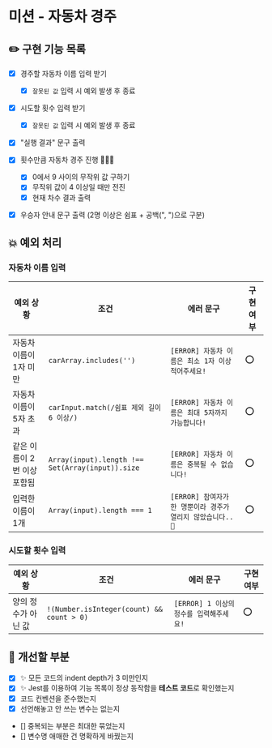 # 미션 - 자동차 경주

## ✏️ 구현 기능 목록

- [x] 경주할 자동차 이름 입력 받기

  - [x] `잘못된 값` 입력 시 예외 발생 후 종료

- [x] 시도할 횟수 입력 받기

  - [x] `잘못된 값` 입력 시 예외 발생 후 종료

- [x] "실행 결과" 문구 출력
- [x] 횟수만큼 자동차 경주 진행 🚗🚓🚕

  - [x] 0에서 9 사이의 무작위 값 구하기
  - [x] 무작위 값이 4 이상일 때만 전진
  - [x] 현재 차수 결과 출력

- [x] 우승자 안내 문구 출력 (2명 이상은 쉼표 + 공백(", ")으로 구분)

## 💥 예외 처리

### 자동차 이름 입력

| 예외 상황                   | 조건                                             | 에러 문구                                                   | 구현 여부 |
| --------------------------- | ------------------------------------------------ | ----------------------------------------------------------- | --------- |
| 자동차 이름이 1자 미만      | `carArray.includes('')`                          | `[ERROR] 자동차 이름은 최소 1자 이상 적어주세요!`           | ⭕        |
| 자동차 이름이 5자 초과      | `carInput.match(/쉼표 제외 길이 6 이상/)`        | `[ERROR] 자동차 이름은 최대 5자까지 가능합니다!`            | ⭕        |
| 같은 이름이 2번 이상 포함됨 | `Array(input).length !== Set(Array(input)).size` | `[ERROR] 자동차 이름은 중복될 수 없습니다!`                 | ⭕        |
| 입력한 이름이 1개           | `Array(input).length === 1`                      | `[ERROR] 참여자가 한 명뿐이라 경주가 열리지 않았습니다..🤔` | ⭕        |

### 시도할 횟수 입력

| 예외 상황           | 조건                                      | 에러 문구                               | 구현 여부 |
| ------------------- | ----------------------------------------- | --------------------------------------- | --------- |
| 양의 정수가 아닌 값 | `!(Number.isInteger(count) && count > 0)` | `[ERROR] 1 이상의 정수를 입력해주세요!` | ⭕        |

## 🤔 개선할 부분

- [x] ✨ 모든 코드의 indent depth가 3 미만인지
- [x] ✨ Jest를 이용하여 기능 목록이 정상 동작함을 **테스트 코드**로 확인했는지
- [x] 코드 컨벤션을 준수했는지
- [x] 선언해놓고 안 쓰는 변수는 없는지
- [] 중복되는 부분은 최대한 묶었는지
- [] 변수명 애매한 건 명확하게 바꿨는지
